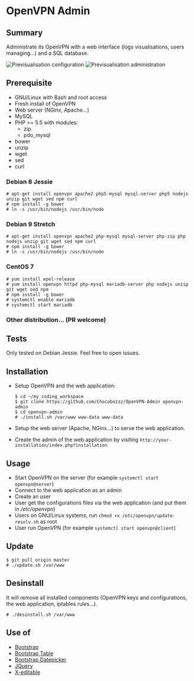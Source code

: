 # OpenVPN Admin

## Summary
Administrate its OpenVPN with a web interface (logs visualisations, users managing...) and a SQL database.

![Previsualisation configuration](https://lutim.cpy.re/fUq2rxqz)
![Previsualisation administration](https://lutim.cpy.re/wwYMkHcM)


## Prerequisite

  * GNU/Linux with Bash and root access
  * Fresh install of OpenVPN
  * Web server (NGinx, Apache...)
  * MySQL
  * PHP >= 5.5 with modules:
    * zip
    * pdo_mysql
  * bower
  * unzip
  * wget
  * sed
  * curl

### Debian 8 Jessie

````
# apt-get install openvpn apache2 php5-mysql mysql-server php5 nodejs unzip git wget sed npm curl
# npm install -g bower
# ln -s /usr/bin/nodejs /usr/bin/node
````

### Debian 9 Stretch

````
# apt-get install openvpn apache2 php-mysql mysql-server php-zip php nodejs unzip git wget sed npm curl
# npm install -g bower
# ln -s /usr/bin/nodejs /usr/bin/node
````

### CentOS 7

````
# yum install epel-release
# yum install openvpn httpd php-mysql mariadb-server php nodejs unzip git wget sed npm
# npm install -g bower
# systemctl enable mariadb
# systemctl start mariadb
````

### Other distribution... (PR welcome)

## Tests

Only tested on Debian Jessie. Feel free to open issues.

## Installation

  * Setup OpenVPN and the web application:

        $ cd ~/my_coding_workspace
        $ git clone https://github.com/Chocobozzz/OpenVPN-Admin openvpn-admin
        $ cd openvpn-admin
        # ./install.sh /var/www www-data www-data

  * Setup the web server (Apache, NGinx...) to serve the web application.
  * Create the admin of the web application by visiting `http://your-installation/index.php?installation`

## Usage

  * Start OpenVPN on the server (for example `systemctl start openvpn@server`)
  * Connect to the web application as an admin
  * Create an user
  * User get the configurations files via the web application (and put them in */etc/openvpn*)
  * Users on GNU/Linux systems, run `chmod +x /etc/openvpn/update-resolv.sh` as root
  * User run OpenVPN (for example `systemctl start openvpn@client`)

## Update

    $ git pull origin master
    # ./update.sh /var/www

## Desinstall
It will remove all installed components (OpenVPN keys and configurations, the web application, iptables rules...).

    # ./desinstall.sh /var/www

## Use of

  * [Bootstrap](https://github.com/twbs/bootstrap)
  * [Bootstrap Table](http://bootstrap-table.wenzhixin.net.cn/)
  * [Bootstrap Datepicker](https://github.com/eternicode/bootstrap-datepicker)
  * [JQuery](https://jquery.com/)
  * [X-editable](https://github.com/vitalets/x-editable)
